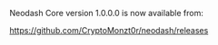 Neodash Core version 1.0.0.0 is now available from:

  <https://github.com/CryptoMonzt0r/neodash/releases>




